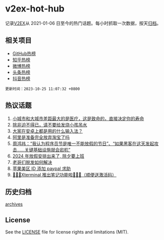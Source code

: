 # v2ex-hot-hub

 记录[V2EX](https://www.v2ex.com/)从 2021-01-06 日至今的热门话题。每小时抓取一次数据，按天[归档](archives)。
 
 ## 相关项目

- [GitHub热榜](https://github.com/lonnyzhang423/github-hot-hub)
- [知乎热榜](https://github.com/lonnyzhang423/zhihu-hot-hub)
- [微博热榜](https://github.com/lonnyzhang423/weibo-hot-hub)
- [头条热榜](https://github.com/lonnyzhang423/toutiao-hot-hub)
- [抖音热榜](https://github.com/lonnyzhang423/douyin-hot-hub)


 `更新时间：2023-10-25 11:07:32 +0800`

## 热议话题

1. [小城市和大城市差距最大的是医疗，这是致命的，直接决定你的寿命](https://www.v2ex.com/t/984900)
1. [除非迫不得已，请不要给发烧小孩吊水](https://www.v2ex.com/t/985039)
1. [大家在安卓上都是用的什么输入法？](https://www.v2ex.com/t/985113)
1. [阿里是准备完全放弃淘宝了吗](https://www.v2ex.com/t/984936)
1. [周鸿祎：“我认为程序员节是唯一不能放假的节日”、“如果黑客在这天发起攻击……关键基础设施就会宕机”](https://www.v2ex.com/t/984971)
1. [2024 年放假安排出来了, 除夕要上班](https://www.v2ex.com/t/985160)
1. [老哥们脱发如何解决](https://www.v2ex.com/t/985117)
1. [苹果美区 ID 添加 paypal 求助](https://www.v2ex.com/t/984869)
1. [🎉🎉🎉Xterminal 推出笔记功能啦🎉🎉🎉（顺便送激活码）](https://www.v2ex.com/t/984842)

## 历史归档

[archives](archives)

## License

See the [LICENSE](LICENSE) file for license rights and limitations (MIT).
